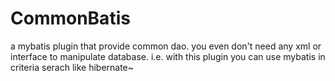 CommonBatis
===========

a mybatis plugin that provide common dao. you even don't need any xml or interface to manipulate database. i.e. with this plugin you can use mybatis in criteria serach like hibernate~
